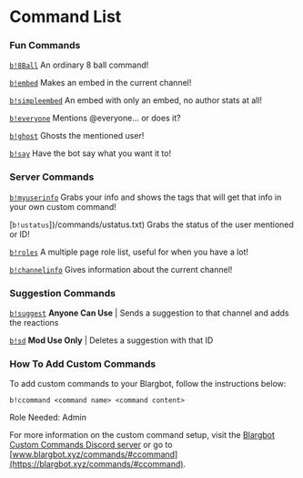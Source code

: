 # Command List
### Fun Commands
[`b!8Ball`](/commands/8ball.txt) An ordinary 8 ball command!

[`b!embed`](/commands/embed.txt) Makes an embed in the current channel!

[`b!simpleembed`](/commands/simpleembed.txt) An embed with only an embed, no author stats at all!

[`b!everyone`](/commands/everyone.txt) Mentions @everyone... or does it?

[`b!ghost`](/commands/ghost.txt) Ghosts the mentioned user!

[`b!say`](/commands/say.txt) Have the bot say what you want it to!
### Server Commands
[`b!myuserinfo`](/commands/myuserinfo.txt) Grabs your info and shows the tags that will get that info in your own custom command!

[`b!ustatus`])/commands/ustatus.txt) Grabs the status of the user mentioned or ID!

[`b!roles`](/commands/roles.txt) A multiple page role list, useful for when you have a lot!

[`b!channelinfo`](/commands/channelinfo.txt) Gives information about the current channel!
### Suggestion Commands
[`b!suggest`](/commands/suggest.txt) **Anyone Can Use** | Sends a suggestion to that channel and adds the reactions

[`b!sd`](/commands/sd.txt) **Mod Use Only** | Deletes a suggestion with that ID

### How To Add Custom Commands
To add custom commands to your Blargbot, follow the instructions below:

```b!ccommand <command name> <command content>```

Role Needed: Admin

For more information on the custom command setup, visit the [Blargbot Custom Commands Discord server](https://discord.gg/wFBYUXS) or go to [www.blargbot.xyz/commands/#ccommand](https://blargbot.xyz/commands/#ccommand).
